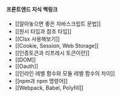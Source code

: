 
#### 프론트엔드 지식 백링크

- [[알아놓으면 좋은 자바스크립트 문법]]
- [[원시 타입과 참조 타입]]
- [[Clsx 사용해보기]]
- [[Cookie, Session, Web Storage]]
- [[인증토큰과 리프레시 토큰이란]]
- [[DOM]]
- [[Oauth]]
- [[인라인 레벨 함수와 모듈 레벨 함수의 차이]]
- [[npm과 npm 명령어]]
- [[Webpack, Babel, Polyfill]]